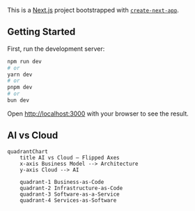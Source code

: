 This is a [Next.js](https://nextjs.org) project bootstrapped with [`create-next-app`](https://nextjs.org/docs/app/api-reference/cli/create-next-app).

## Getting Started

First, run the development server:

```bash
npm run dev
# or
yarn dev
# or
pnpm dev
# or
bun dev
```

Open [http://localhost:3000](http://localhost:3000) with your browser to see the result.

## AI vs Cloud

```mermaid
quadrantChart
    title AI vs Cloud — Flipped Axes
    x-axis Business Model --> Architecture
    y-axis Cloud --> AI

    quadrant-1 Business-as-Code
    quadrant-2 Infrastructure-as-Code
    quadrant-3 Software-as-a-Service
    quadrant-4 Services-as-Software
```


